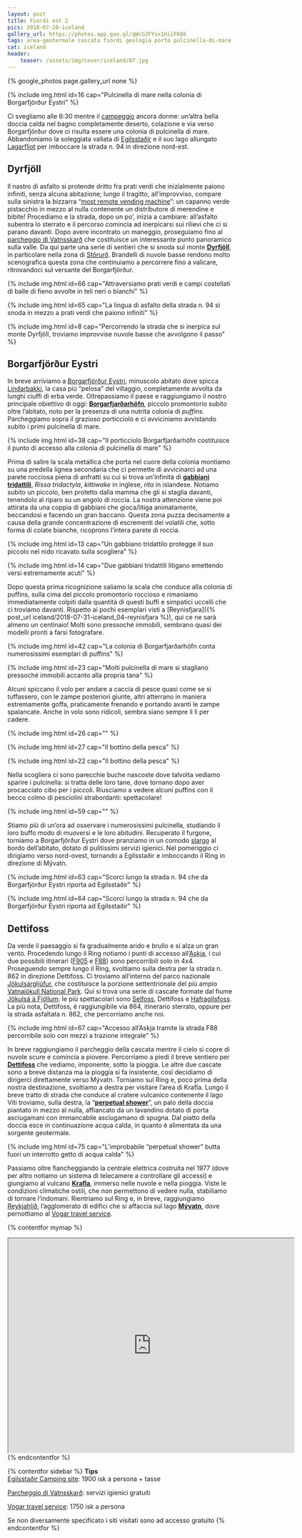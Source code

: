 ```yaml
---
layout: post
title: Fiordi est 2
pics: 2018-07-28-iceland
gallery_url: https://photos.app.goo.gl/qWcGJFYsx1HiiFK86
tags: area-geotermale cascata fiordi geologia porto pulcinella-di-mare vulcano
cat: iceland
header:
    teaser: /assets/img/cover/iceland/07.jpg
---
```


{% google_photos page.gallery_url none %}

{% include img.html id=16 cap="Pulcinella di mare nella colonia di Borgarfjörður Eystri" %}

Ci svegliamo alle 6:30 mentre il [campeggio](https://park4night.com/lieu/110736/#.XDkL5VySPic) ancora dorme: un’altra bella doccia calda nel bagno completamente deserto, colazione e via verso Borgarfjörður dove ci risulta essere una colonia di pulcinella di mare.
Abbandoniamo la soleggiata vallata di [Egilsstaðir](https://visitegilsstadir.is/en/) e il suo lago allungato [Lagarfljot](https://guidetoiceland.is/travel-iceland/drive/lagarfljot) per imboccare la strada n. 94 in direzione nord-est.

## Dyrfjöll

Il nastro di asfalto si protende dritto fra prati verdi che inizialmente paiono infiniti, senza alcuna abitazione; lungo il tragitto, all’improvviso, compare sulla sinistra la bizzarra “[most remote vending machine](https://icelandthebeautiful.com/so-sole-vending-machine/)”: un capanno verde pistacchio in mezzo al nulla contenente un distributore di merendine e bibite! Procediamo e la strada, dopo un po’, inizia a cambiare: all’asfalto subentra lo sterrato e il percorso comincia ad inerpicarsi sui rilievi che ci si parano davanti. Dopo avere incontrato un maneggio, proseguiamo fino al [parcheggio di Vatnsskarð](https://www.google.it/maps/place/Vatnsskar%C3%B0/@65.5646025,-14.0048438,478m/data=!3m2!1e3!4b1!4m13!1m7!3m6!1s0x48cbf239060f367d:0xe34f9fb55576ca7b!2sDyrfjoll!3b1!8m2!3d65.5205747!4d-13.9564133!3m4!1s0x48cbf31a57188e6d:0x63efaec4611b0787!8m2!3d65.5646003!4d-14.0026551) che costituisce un interessante punto panoramico sulla valle. Da qui parte una serie di sentieri che si snoda sul monte [**Dyrfjöll**](https://guidetoiceland.is/travel-iceland/drive/dyrfjoll), in particolare nella zona di [Stórurð](https://www.east.is/is/stadur/storurd). Brandelli di nuvole basse rendono molto scenografica questa zona che continuiamo a percorrere fino a valicare, ritrovandoci sul versante del Borgarfjörður.

{% include img.html id=66 cap="Attraversiamo prati verdi e campi costellati di balle di fieno avvolte in teli neri o bianchi" %}

{% include img.html id=65 cap="La lingua di asfalto della strada n. 94 si snoda in mezzo a prati verdi che paiono infiniti" %}

{% include img.html id=8 cap="Percorrendo la strada che si inerpica sul monte Dyrfjöll, troviamo improvvise nuvole basse che avvolgono il passo" %}

## Borgarfjörður Eystri

In breve arriviamo a [Borgarfjörður Eystri](https://www.borgarfjordureystri.is/en), minuscolo abitato dove spicca [Lindarbakki](https://guidetoiceland.is/connect-with-locals/regina/lindarbakki-turf-house-in-borgarfjordur-eystri), la casa più “pelosa” del villaggio, completamente avvolta da lunghi ciuffi di erba verde. Oltrepassiamo il paese e raggiungiamo il nostro principale obiettivo di oggi: [**Borgarfjarðarhöfn**](https://www.borgarfjordureystri.is/en/puffins), piccolo promontorio subito oltre l’abitato, noto per la presenza di una nutrita colonia di *puffins*. Parcheggiamo sopra il grazioso porticciolo e ci avviciniamo avvistando subito i primi pulcinella di mare.

{% include img.html id=38 cap="Il porticciolo Borgarfjarðarhöfn costituisce il punto di accesso alla colonia di pulcinella di mare" %}

Prima di salire la scala metallica che porta nel cuore della colonia montiamo su una predella lignea secondaria che ci permette di avvicinarci ad una parete rocciosa piena di anfratti su cui si trova un’infinità di [**gabbiani tridattili**](https://it.wikipedia.org/wiki/Rissa_tridactyla), *Rissa tridactyla*, *kittiwake* in inglese, *rita* in islandese. Notiamo subito un piccolo, ben protetto dalla mamma che gli si staglia davanti, tenendolo al riparo su un angolo di roccia. La nostra attenzione viene poi attirata da una coppia di gabbiani che gioca/litiga animatamente, beccandosi e facendo un gran baccano. Questa zona puzza decisamente a causa della grande concentrazione di escrementi dei volatili che, sotto forma di colate bianche, ricoprono l’intera parete di roccia.

{% include img.html id=13 cap="Un gabbiano tridattilo protegge il suo piccolo nel nido ricavato sulla scogliera" %}

{% include img.html id=14 cap="Due gabbiani tridattili litigano emettendo versi estremamente acuti" %}

Dopo questa prima ricognizione saliamo la scala che conduce alla colonia di puffins, sulla cima del piccolo promontorio roccioso e rimaniamo immediatamente colpiti dalla quantità di questi buffi e simpatici uccelli che ci troviamo davanti. Rispetto ai pochi esemplari visti a [Reynisfjara]({% post_url iceland/2018-07-31-iceland_04-reynisfjara %}), qui ce ne sarà almeno un centinaio! Molti sono pressoché immobili, sembrano quasi dei modelli pronti a farsi fotografare.

{% include img.html id=42 cap="La colonia di Borgarfjarðarhöfn conta numerosissimi esemplari di puffins" %}

{% include img.html id=23 cap="Molti pulcinella di mare si stagliano pressoché immobili accanto alla propria tana" %}

Alcuni spiccano il volo per andare a caccia di pesce quasi come se si tuffassero, con le zampe posteriori giunte, altri atterrano in maniera estremamente goffa, praticamente frenando e portando avanti le zampe spalancate. Anche in volo sono ridicoli, sembra siano sempre lì lì per cadere.

{% include img.html id=26 cap="" %}

{% include img.html id=27 cap="Il bottino della pesca" %}

{% include img.html id=22 cap="Il bottino della pesca" %}

Nella scogliera ci sono parecchie buche nascoste dove talvolta vediamo sparire i pulcinella: si tratta delle loro tane, dove tornano dopo aver procacciato cibo per i piccoli. Riusciamo a vedere alcuni puffins con il becco colmo di pesciolini strabordanti: spettacolare!

{% include img.html id=59 cap="" %}

Stiamo più di un’ora ad osservare i numerosissimi pulcinella, studiando il loro buffo modo di muoversi e le loro abitudini. Recuperato il furgone, torniamo a Borgarfjörður Eystri dove pranziamo in un comodo [slargo](https://www.google.it/maps/place/65%C2%B031'26.0%22N+13%C2%B048'19.9%22W/@65.5238852,-13.807712,368m/data=!3m2!1e3!4b1!4m14!1m7!3m6!1s0x48d22b52a3eb6043:0x6f8a0434e5c1459a!2sIceland!3b1!8m2!3d64.963051!4d-19.020835!3m5!1s0x0:0x0!7e2!8m2!3d65.5238835!4d-13.8055177) al bordo dell’abitato, dotato di pulitissimi servizi igienici. Nel pomeriggio ci dirigiamo verso nord-ovest, tornando a Egilsstaðir e imboccando il Ring in direzione di Mývatn.

{% include img.html id=63 cap="Scorci lungo la strada n. 94 che da Borgarfjörður Eystri riporta ad Egilsstaðir" %}

{% include img.html id=64 cap="Scorci lungo la strada n. 94 che da Borgarfjörður Eystri riporta ad Egilsstaðir" %}

## Dettifoss

Da verde il paesaggio si fa gradualmente arido e brullo e si alza un gran vento. Procedendo lungo il Ring notiamo i punti di accesso all’[Askja](https://guidetoiceland.is/connect-with-travel-bloggers/639/how-to-visit-askja-in-the-highlands), i cui due possibili itinerari ([F905](https://www.google.it/maps/@65.4392295,-15.9153374,15.83z) e [F88](https://www.google.it/maps/place/65%C2%B026'20.6%22N+15%C2%B054'42.2%22W/@65.6207725,-16.249527,15z/data=!4m14!1m7!3m6!1s0x48cdfb5141b460e5:0x5257df0453c8c606!2sAskja!3b1!8m2!3d65.0110537!4d-16.7485275!3m5!1s0x0:0x0!7e2!8m2!3d65.439058!4d-15.911727)) sono percorribili solo in 4x4.
Proseguendo sempre lungo il Ring, svoltiamo sulla destra per la strada n. 862 in direzione Dettifoss. Ci troviamo all’interno del parco nazionale [Jökulsárgljúfur](https://www.vatnajokulsthjodgardur.is/en/areas/jokulsargljufur), che costituisce la porzione settentrionale del più ampio [Vatnajökull National Park](https://www.vatnajokulsthjodgardur.is/en). Qui si trova una serie di cascate formate dal fiume [Jökulsá á Fjöllum](https://guidetoiceland.is/travel-iceland/drive/jokulsa-a-fjollum): le più spettacolari sono [Selfoss](https://hiticeland.com/places_and_photos_from_iceland/selfoss-waterfall), Dettifoss e [Hafragilsfoss](https://hiticeland.com/places_and_photos_from_iceland/hafragilsfoss-waterfall-in-j%C3%B6kuls%C3%A1rglj%C3%BAfur). La più nota, Dettifoss, è raggiungibile via 864, itinerario sterrato, oppure per la strada asfaltata n. 862, che percorriamo anche noi.

{% include img.html id=67 cap="Accesso all’Askja tramite la strada F88 percorribile solo con mezzi a trazione integrale" %}

In breve raggiungiamo il parcheggio della cascata mentre il cielo si copre di nuvole scure e comincia a piovere. Percorriamo a piedi il breve sentiero per [**Dettifoss**](https://www.introducingiceland.com/dettifoss) che vediamo, imponente, sotto la pioggia. Le altre due cascate sono a breve distanza ma la pioggia si fa insistente, così decidiamo di dirigerci direttamente verso Mývatn. Torniamo sul Ring e, poco prima della nostra destinazione, svoltiamo a destra per visitare l’area di Krafla. Lungo il breve tratto di strada che conduce al cratere vulcanico contenente il lago Viti troviamo, sulla destra, la “[**perpetual shower**](https://www.google.it/maps/place/Perpetual+Shower/@65.6808702,-16.7759945,460m/data=!3m1!1e3!4m13!1m7!3m6!1s0x48cd0a865dc5cee1:0xbc54b48a5353b22b!2sKrafla!3b1!8m2!3d65.7171196!4d-16.7544199!3m4!1s0x48cda01b9b441c73:0x495f26b708c98540!8m2!3d65.6810682!4d-16.7751957)”, un palo della doccia piantato in mezzo al nulla, affiancato da un lavandino dotato di porta asciugamani con immancabile asciugamano di spugna. Dal piatto della doccia esce in continuazione acqua calda, in quanto è alimentata da una sorgente geotermale.

{% include img.html id=75 cap="L’improbabile “perpetual shower” butta fuori un interrotto getto di acqua calda" %}

Passiamo oltre fiancheggiando la centrale elettrica costruita nel 1977 (dove per altro notiamo un sistema di telecamere a controllare gli accessi) e giungiamo al vulcano [**Krafla**](https://guidetoiceland.is/travel-iceland/drive/krafla), immerso nelle nuvole e nella pioggia. Viste le condizioni climatiche ostili, che non permettono di vedere nulla, stabiliamo di tornare l’indomani. Rientriamo sul Ring e, in breve, raggiungiamo [Reykjahlíð](https://guidetoiceland.is/travel-iceland/drive/reykjahlid), l’agglomerato di edifici che si affaccia sul lago [**Mývatn**](https://www.visitmyvatn.is/en), dove pernottiamo al [Vogar travel service](https://www.vogartravelservice.com/).

{% contentfor mymap %}
<iframe src="https://www.google.com/maps/d/embed?mid=1MqQbRXwssiXtBS0B54HDONpOpocnvUo9&ehbc=2E312F" width="640" height="480"></iframe>
{% endcontentfor %}

{% contentfor sidebar %}
**Tips**  
[Egilsstaðir Camping site](https://visitegilsstadir.is/en/where-to-stay/egilsstadir-camping-ground/): 1900 isk a persona + tasse

[Parcheggio di Vatnsskarð](https://www.google.it/maps/place/Vatnsskar%C3%B0/@65.5646025,-14.0048438,478m/data=!3m2!1e3!4b1!4m13!1m7!3m6!1s0x48cbf239060f367d:0xe34f9fb55576ca7b!2sDyrfjoll!3b1!8m2!3d65.5205747!4d-13.9564133!3m4!1s0x48cbf31a57188e6d:0x63efaec4611b0787!8m2!3d65.5646003!4d-14.0026551): servizi igienici gratuiti

[Vogar travel service](https://www.vogartravelservice.com/): 1750 isk a persona

Se non diversamente specificato i siti visitati sono ad accesso gratuito
{% endcontentfor %}